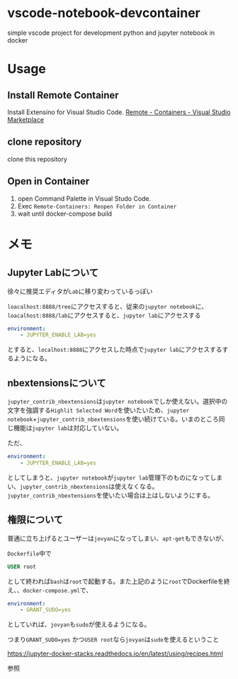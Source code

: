 # vscode-notebook-devcontainer
simple vscode project for development python and jupyter notebook in docker

# Usage

## Install Remote Container

Install Extensino for Visual Studio Code. 
[Remote - Containers - Visual Studio Marketplace](https://marketplace.visualstudio.com/items?itemName=ms-vscode-remote.remote-containers)


## clone repository

clone this repository

## Open in Container

1. open Command Palette in Visual Studo Code.
2. Exec `Remote-Containers: Reopen Folder in Container`
3. wait until docker-compose build

# メモ


## Jupyter Labについて

徐々に推奨エディタが`Lab`に移り変わっているっぽい

`loacalhost:8888/tree`にアクセスすると、従来の`jupyter notebook`に、  
`loacalhost:8888/lab`にアクセスすると、`jupyter lab`にアクセスする

```docker-compose.yml
environment:
    - JUPYTER_ENABLE_LAB=yes
```

とすると、`localhost:8888`にアクセスした時点で`jupyter lab`にアクセスするするようになる。

## nbextensionsについて

`jupyter_contrib_nbextensions`は`jupyter notebook`でしか使えない。選択中の文字を強調する`Highlit Selected Word`を使いたいため、`jupyter notebook`+`jupyter_contrib_nbextensions`を使い続けている。いまのところ同じ機能は`jupyter lab`は対応していない。

ただ、

```docker-compose.yml
environment:
    - JUPYTER_ENABLE_LAB=yes
```

としてしまうと、`jupyter notebook`が`jupyter lab`管理下のものになってしまい、`jupyter_contrib_nbextensions`は使えなくなる。`jupyter_contrib_nbextensions`を使いたい場合は上はしないようにする。

## 権限について

普通に立ち上げるとユーザーは`jovyan`になってしまい、`apt-get`もできないが、

`Dockerfile`中で

```Dockerfile
USER root
```

として終われば`bash`は`root`で起動する。また上記のように`root`でDockerfileを終え、、`docker-compose.yml`で、

```docker-compose.yml
environment:
    - GRANT_SUDO=yes
```

としていれば、`jovyan`も`sudo`が使えるようになる。

つまり`GRANT_SUDO=yes` かつ`USER root`なら`jovyan`は`sudo`を使えるということ

https://jupyter-docker-stacks.readthedocs.io/en/latest/using/recipes.html

参照
